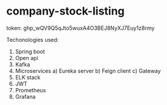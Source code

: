 # company-stock-listing

token: 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

Techonologies used:
  1) Spring boot
  2) Open api
  3) Kafka
  4) Microservices
      a) Eureka server
      b) Feign client
      c) Gateway
  5) ELK stack
  6) JWT
  7) Prometheus
  8) Grafana
